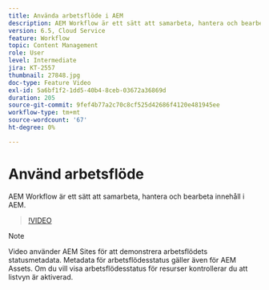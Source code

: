 ```yaml
---
title: Använda arbetsflöde i AEM
description: AEM Workflow är ett sätt att samarbeta, hantera och bearbeta innehåll i AEM.
version: 6.5, Cloud Service
feature: Workflow
topic: Content Management
role: User
level: Intermediate
jira: KT-2557
thumbnail: 27848.jpg
doc-type: Feature Video
exl-id: 5a6bf1f2-1dd5-40b4-8ceb-03672a36869d
duration: 205
source-git-commit: 9fef4b77a2c70c8cf525d42686f4120e481945ee
workflow-type: tm+mt
source-wordcount: '67'
ht-degree: 0%

---
```


# Använd arbetsflöde

AEM Workflow är ett sätt att samarbeta, hantera och bearbeta innehåll i AEM.

>[!VIDEO](https://video.tv.adobe.com/v/27848?quality=12&learn=on)

>[!NOTE]
>
> Video använder AEM Sites för att demonstrera arbetsflödets statusmetadata. Metadata för arbetsflödesstatus gäller även för AEM Assets. Om du vill visa arbetsflödesstatus för resurser kontrollerar du att listvyn är aktiverad.
